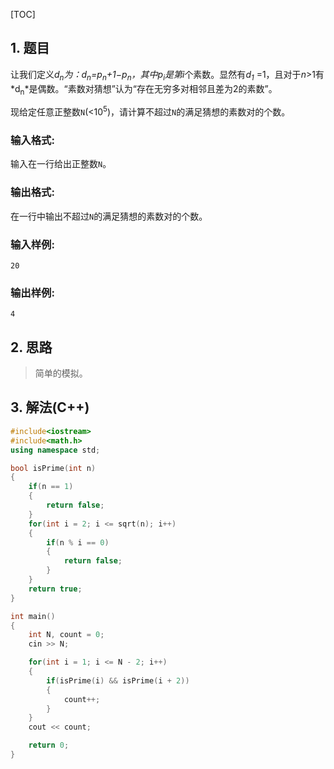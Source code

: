 [TOC]

## 1. 题目

让我们定义*d<sub>n</sub>*为：*d<sub>n</sub>*=*p<sub>n</sub>*+1−*p<sub>n</sub>*，其中*p<sub>i</sub>*是第*i*个素数。显然有*d<sub>1</sub>* =1，且对于*n*>1有*d<sub>n</sub>*是偶数。“素数对猜想”认为“存在无穷多对相邻且差为2的素数”。

现给定任意正整数`N`(<10<sup>5</sup>)，请计算不超过`N`的满足猜想的素数对的个数。

### 输入格式:

输入在一行给出正整数`N`。

### 输出格式:

在一行中输出不超过`N`的满足猜想的素数对的个数。

### 输入样例:

```in
20
```

### 输出样例:

```out
4
```

## 2. 思路

> 简单的模拟。

## 3. 解法(C++)

```C++
#include<iostream>
#include<math.h>
using namespace std;

bool isPrime(int n)
{
    if(n == 1)
    {
        return false;
    }
    for(int i = 2; i <= sqrt(n); i++)
    {
        if(n % i == 0)
        {
            return false;
        }
    }
    return true;
}

int main()
{
    int N, count = 0;
    cin >> N;

    for(int i = 1; i <= N - 2; i++)
    {
        if(isPrime(i) && isPrime(i + 2))
        {
            count++;
        }
    }
    cout << count;

    return 0;
}
```

